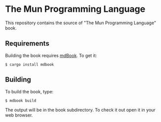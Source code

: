 # The Mun Programming Language

This repository contains the source of "The Mun Programming Language" book.

## Requirements

Building the book requires
[mdBook](https://github.com/rust-lang-nursery/mdBook). To get it:

```
$ cargo install mdbook
```

## Building

To build the book, type:

```
$ mdbook build
```

The output will be in the book subdirectory. To check it out open it in your web
browser.